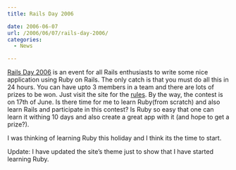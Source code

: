 ```yaml
---
title: Rails Day 2006

date: 2006-06-07
url: /2006/06/07/rails-day-2006/
categories:
  - News

---
```

[Rails Day 2006][1] is an event for all Rails enthusiasts to write some nice application using Ruby on Rails. The only catch is that you must do all this in 24 hours. You can have upto 3 members in a team and there are lots of prizes to be won. Just visit the site for the [rules][2]. By the way, the contest is on 17th of June. Is there time for me to learn Ruby(from scratch) and also learn Rails and participate in this contest? Is Ruby so easy that one can learn it withing 10 days and also create a great app with it (and hope to get a prize?).
  
I was thinking of learning Ruby this holiday and I think its the time to start. 

Update: I have updated the site&#8217;s theme just to show that I have started learning Ruby.

 [1]: http://www.railsday2006.com/
 [2]: http://www.railsday2006.com/pages/rules